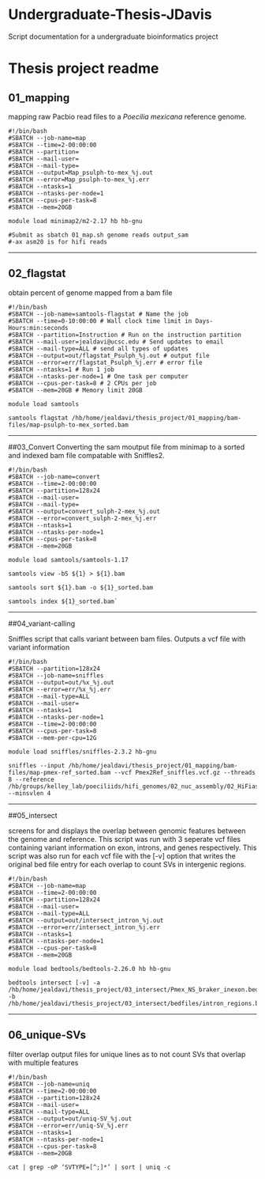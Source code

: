# Undergraduate-Thesis-JDavis
Script documentation for a undergraduate bioinformatics project

# Thesis project readme

## 01_mapping

mapping raw Pacbio read files to a *Poecilia mexicana* reference genome.

```
#!/bin/bash
#SBATCH --job-name=map 
#SBATCH --time=2-00:00:00
#SBATCH --partition= 
#SBATCH --mail-user= 
#SBATCH --mail-type=
#SBATCH --output=Map_psulph-to-mex_%j.out 
#SBATCH --error=Map_psulph-to-mex_%j.err 
#SBATCH --ntasks=1 
#SBATCH --ntasks-per-node=1 
#SBATCH --cpus-per-task=8 
#SBATCH --mem=20GB 

module load minimap2/m2-2.17 hb hb-gnu

#Submit as sbatch 01_map.sh genome reads output_sam 
#-ax asm20 is for hifi reads
```
---
## 02_flagstat

obtain percent of genome mapped from a bam file 

```
#!/bin/bash
#SBATCH --job-name=samtools-flagstat # Name the job
#SBATCH --time=0-10:00:00 # Wall clock time limit in Days-Hours:min:seconds
#SBATCH --partition=Instruction # Run on the instruction partition
#SBATCH --mail-user=jealdavi@ucsc.edu # Send updates to email
#SBATCH --mail-type=ALL # send all types of updates
#SBATCH --output=out/flagstat_Psulph_%j.out # output file
#SBATCH --error=err/flagstat_Psulph_%j.err # error file
#SBATCH --ntasks=1 # Run 1 job
#SBATCH --ntasks-per-node=1 # One task per computer
#SBATCH --cpus-per-task=8 # 2 CPUs per job
#SBATCH --mem=20GB # Memory limit 20GB

module load samtools

samtools flagstat /hb/home/jealdavi/thesis_project/01_mapping/bam-files/map-psulph-to-mex_sorted.bam
```
---

##03_Convert
Converting the sam moutput file from minimap to a sorted and indexed bam file compatable with Sniffles2.

``` 
#!/bin/bash
#SBATCH --job-name=convert 
#SBATCH --time=2-00:00:00 
#SBATCH --partition=128x24 
#SBATCH --mail-user= 
#SBATCH --mail-type=
#SBATCH --output=convert_sulph-2-mex_%j.out 
#SBATCH --error=convert_sulph-2-mex_%j.err
#SBATCH --ntasks=1 
#SBATCH --ntasks-per-node=1 
#SBATCH --cpus-per-task=8 
#SBATCH --mem=20GB 

module load samtools/samtools-1.17

samtools view -bS ${1} > ${1}.bam

samtools sort ${1}.bam -o ${1}_sorted.bam

samtools index ${1}_sorted.bam`
```

---
##04_variant-calling

Sniffles script that calls variant between bam files. Outputs a vcf file with variant information

```
#!/bin/bash
#SBATCH --partition=128x24
#SBATCH --job-name=sniffles
#SBATCH --output=out/%x_%j.out
#SBATCH --error=err/%x_%j.err
#SBATCH --mail-type=ALL
#SBATCH --mail-user=
#SBATCH --ntasks=1 
#SBATCH --ntasks-per-node=1 
#SBATCH --time=2-00:00:00
#SBATCH --cpus-per-task=8
#SBATCH --mem-per-cpu=12G

module load sniffles/sniffles-2.3.2 hb-gnu

sniffles --input /hb/home/jealdavi/thesis_project/01_mapping/bam-files/map-pmex-ref_sorted.bam --vcf Pmex2Ref_sniffles.vcf.gz --threads 8 --reference /hb/groups/kelley_lab/poeciliids/hifi_genomes/02_nuc_assembly/02_HiFiasm/assemblies/m84066_231208_213947_s3.hifi_reads.bc2031.asm.bp.p_ctg.fa --minsvlen 4
```
---
##05_intersect

screens for and displays the overlap between genomic features between the genome and reference. This script was run with 3 seperate vcf files containing variant information on exon, introns, and genes respectively. This script was also run for each vcf file with the [-v] option that writes the original bed file entry for each overlap to count SVs in intergenic regions.

```
#!/bin/bash
#SBATCH --job-name=map 
#SBATCH --time=2-00:00:00 
#SBATCH --partition=128x24 
#SBATCH --mail-user=
#SBATCH --mail-type=ALL
#SBATCH --output=out/intersect_intron_%j.out 
#SBATCH --error=err/intersect_intron_%j.err 
#SBATCH --ntasks=1 
#SBATCH --ntasks-per-node=1 
#SBATCH --cpus-per-task=8 
#SBATCH --mem=20GB 

module load bedtools/bedtools-2.26.0 hb hb-gnu 

bedtools intersect [-v] -a /hb/home/jealdavi/thesis_project/03_intersect/Pmex_NS_braker_inexon.bed -b /hb/home/jealdavi/thesis_project/03_intersect/bedfiles/intron_regions.bed
```
---
## 06_unique-SVs

filter overlap output files for unique lines as to not count SVs that overlap with multiple features


```
#!/bin/bash
#SBATCH --job-name=uniq
#SBATCH --time=2-00:00:00 
#SBATCH --partition=128x24 
#SBATCH --mail-user=
#SBATCH --mail-type=ALL
#SBATCH --output=out/uniq-SV_%j.out 
#SBATCH --error=err/uniq-SV_%j.err 
#SBATCH --ntasks=1 
#SBATCH --ntasks-per-node=1 
#SBATCH --cpus-per-task=8 
#SBATCH --mem=20GB 

cat | grep -oP ‘SVTYPE=[^;]*’ | sort | uniq -c 

```

